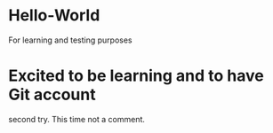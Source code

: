 # Hello-World
For learning and testing purposes
# Excited to be learning and to have Git account

second try.  This time not a comment.
